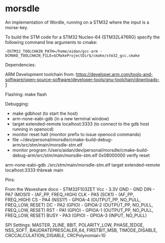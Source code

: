 # morsdle
An implementation of Wordle, running on a STM32 where the input is a morse-key.


To build the STM code for a STM32 Nucleo-64 (STM32L476RG) specify the following command line arguments to cmake:

`-DSTM32_TOOLCHAIN_PATH=/home/aidan/gcc-arm -DCMAKE_TOOLCHAIN_FILE=$CMakeProjectDir$/cmake/stm32_gcc.cmake`

Dependencies:

ARM Development toolchain from: 
https://developer.arm.com/tools-and-software/open-source-software/developer-tools/gnu-toolchain/downloads-1

Flashing:
make flash

Debugging:

* make gdbhost (to start the host)
* arm-none-eabi-gdb (in a new terminal window)
* target extended-remote localhost:3333 (to connect to the gdb host running in openocd)
* monitor reset halt (monitor prefix to issue openocd commands)
* file ~/dev/personal/morsdle/cmake-build-debug-arm/src/stm/main/morsdle-stm.elf
* monitor program /Users/aidan/dev/personal/morsdle/cmake-build-debug-arm/src/stm/main/morsdle-stm.elf 0x08000000 verify reset


arm-none-eabi-gdb ./src/stm/main/morsdle-stm.elf
target extended-remote localhost:3333
thbreak main



Pins:

From the Waveshare doco - STM32F103ZET
Vcc	- 3.3V
GND	- GND
DIN	- PA7  (MOSI1) - (AF_PP, FREQ_HIGH)
CLK	- PA5 (SCK1) - (AF_PP, FREQ_HIGH)
CS	- PA4 (NSS1?) - GPIOA-4  (OUTPUT_PP, NO_PULL, FREQ_LOW, RESET)
DC	- PA2 (GPIO) - GPIOA-2   (OUTPUT_PP, NO_PULL, FREQ_LOW, RESET)
RST	- PA1 (GPIO) - GPIOA-1   (OUTPUT_PP, NO_PULL, FREQ_LOW, RESET)
BUSY - PA3 (GPIO) - GPIOA-3  (INPUT, NO_PULL)

SPI Settings:
MASTER, 2LINE, 8BIT, POLARITY_LOW, PHASE_1EDGE, NSS_SOFT, BAUDRATEPRESCALER_64, FIRSTBIT_MSB, TIMODE_DISABLE, CRCCALCULATION_DISABLE, CRCPolynomial=10




